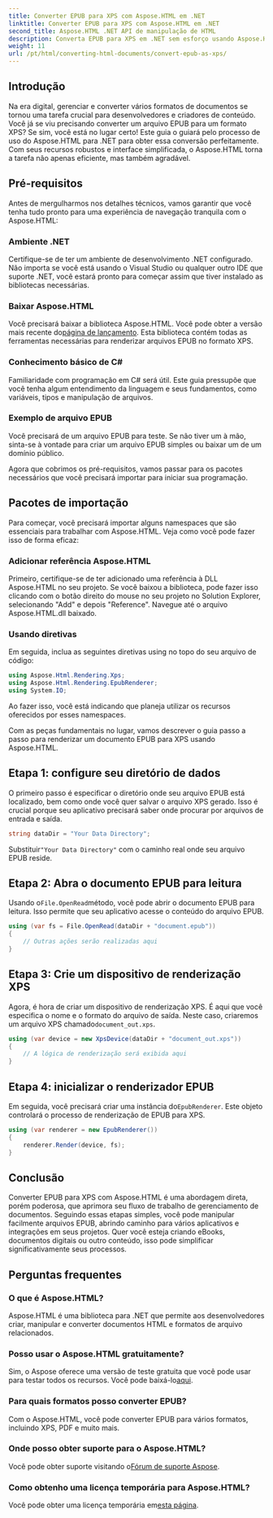 ```yaml
---
title: Converter EPUB para XPS com Aspose.HTML em .NET
linktitle: Converter EPUB para XPS com Aspose.HTML em .NET
second_title: Aspose.HTML .NET API de manipulação de HTML
description: Converta EPUB para XPS em .NET sem esforço usando Aspose.HTML. Siga nosso guia passo a passo para renderização de documentos sem problemas.
weight: 11
url: /pt/html/converting-html-documents/convert-epub-as-xps/
---
```

## Introdução

Na era digital, gerenciar e converter vários formatos de documentos se tornou uma tarefa crucial para desenvolvedores e criadores de conteúdo. Você já se viu precisando converter um arquivo EPUB para um formato XPS? Se sim, você está no lugar certo! Este guia o guiará pelo processo de uso do Aspose.HTML para .NET para obter essa conversão perfeitamente. Com seus recursos robustos e interface simplificada, o Aspose.HTML torna a tarefa não apenas eficiente, mas também agradável.

## Pré-requisitos

Antes de mergulharmos nos detalhes técnicos, vamos garantir que você tenha tudo pronto para uma experiência de navegação tranquila com o Aspose.HTML:

### Ambiente .NET
Certifique-se de ter um ambiente de desenvolvimento .NET configurado. Não importa se você está usando o Visual Studio ou qualquer outro IDE que suporte .NET, você estará pronto para começar assim que tiver instalado as bibliotecas necessárias.

### Baixar Aspose.HTML
Você precisará baixar a biblioteca Aspose.HTML. Você pode obter a versão mais recente do[página de lançamento](https://releases.aspose.com/html/net/). Esta biblioteca contém todas as ferramentas necessárias para renderizar arquivos EPUB no formato XPS.

### Conhecimento básico de C#
Familiaridade com programação em C# será útil. Este guia pressupõe que você tenha algum entendimento da linguagem e seus fundamentos, como variáveis, tipos e manipulação de arquivos.

### Exemplo de arquivo EPUB
Você precisará de um arquivo EPUB para teste. Se não tiver um à mão, sinta-se à vontade para criar um arquivo EPUB simples ou baixar um de um domínio público.

Agora que cobrimos os pré-requisitos, vamos passar para os pacotes necessários que você precisará importar para iniciar sua programação.

## Pacotes de importação

Para começar, você precisará importar alguns namespaces que são essenciais para trabalhar com Aspose.HTML. Veja como você pode fazer isso de forma eficaz:

### Adicionar referência Aspose.HTML
Primeiro, certifique-se de ter adicionado uma referência à DLL Aspose.HTML no seu projeto. Se você baixou a biblioteca, pode fazer isso clicando com o botão direito do mouse no seu projeto no Solution Explorer, selecionando "Add" e depois "Reference". Navegue até o arquivo Aspose.HTML.dll baixado.

### Usando diretivas
Em seguida, inclua as seguintes diretivas using no topo do seu arquivo de código:

```csharp
using Aspose.Html.Rendering.Xps;
using Aspose.Html.Rendering.EpubRenderer;
using System.IO;
```

Ao fazer isso, você está indicando que planeja utilizar os recursos oferecidos por esses namespaces.

Com as peças fundamentais no lugar, vamos descrever o guia passo a passo para renderizar um documento EPUB para XPS usando Aspose.HTML.

## Etapa 1: configure seu diretório de dados

O primeiro passo é especificar o diretório onde seu arquivo EPUB está localizado, bem como onde você quer salvar o arquivo XPS gerado. Isso é crucial porque seu aplicativo precisará saber onde procurar por arquivos de entrada e saída.

```csharp
string dataDir = "Your Data Directory";
```

 Substituir`"Your Data Directory"` com o caminho real onde seu arquivo EPUB reside.

## Etapa 2: Abra o documento EPUB para leitura

 Usando o`File.OpenRead`método, você pode abrir o documento EPUB para leitura. Isso permite que seu aplicativo acesse o conteúdo do arquivo EPUB.

```csharp
using (var fs = File.OpenRead(dataDir + "document.epub"))
{
    // Outras ações serão realizadas aqui
}
```

## Etapa 3: Crie um dispositivo de renderização XPS

 Agora, é hora de criar um dispositivo de renderização XPS. É aqui que você especifica o nome e o formato do arquivo de saída. Neste caso, criaremos um arquivo XPS chamado`document_out.xps`.

```csharp
using (var device = new XpsDevice(dataDir + "document_out.xps"))
{
    // A lógica de renderização será exibida aqui
}
```

## Etapa 4: inicializar o renderizador EPUB

 Em seguida, você precisará criar uma instância do`EpubRenderer`. Este objeto controlará o processo de renderização de EPUB para XPS.

```csharp
using (var renderer = new EpubRenderer())
{
    renderer.Render(device, fs);
}
```

## Conclusão

Converter EPUB para XPS com Aspose.HTML é uma abordagem direta, porém poderosa, que aprimora seu fluxo de trabalho de gerenciamento de documentos. Seguindo essas etapas simples, você pode manipular facilmente arquivos EPUB, abrindo caminho para vários aplicativos e integrações em seus projetos. Quer você esteja criando eBooks, documentos digitais ou outro conteúdo, isso pode simplificar significativamente seus processos. 

## Perguntas frequentes

### O que é Aspose.HTML?
Aspose.HTML é uma biblioteca para .NET que permite aos desenvolvedores criar, manipular e converter documentos HTML e formatos de arquivo relacionados.

### Posso usar o Aspose.HTML gratuitamente?
 Sim, o Aspose oferece uma versão de teste gratuita que você pode usar para testar todos os recursos. Você pode baixá-lo[aqui](https://releases.aspose.com/).

### Para quais formatos posso converter EPUB?
Com o Aspose.HTML, você pode converter EPUB para vários formatos, incluindo XPS, PDF e muito mais.

### Onde posso obter suporte para o Aspose.HTML?
 Você pode obter suporte visitando o[Fórum de suporte Aspose](https://forum.aspose.com/c/html/29).

### Como obtenho uma licença temporária para Aspose.HTML?
 Você pode obter uma licença temporária em[esta página](https://purchase.conholdate.com/temporary-license/).